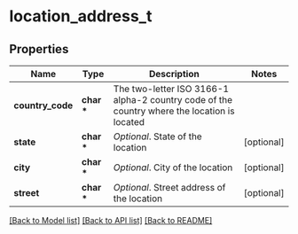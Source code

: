 # location_address_t

## Properties
Name | Type | Description | Notes
------------ | ------------- | ------------- | -------------
**country_code** | **char \*** | The two-letter ISO 3166-1 alpha-2 country code of the country where the location is located | 
**state** | **char \*** | *Optional*. State of the location | [optional] 
**city** | **char \*** | *Optional*. City of the location | [optional] 
**street** | **char \*** | *Optional*. Street address of the location | [optional] 

[[Back to Model list]](../README.md#documentation-for-models) [[Back to API list]](../README.md#documentation-for-api-endpoints) [[Back to README]](../README.md)


